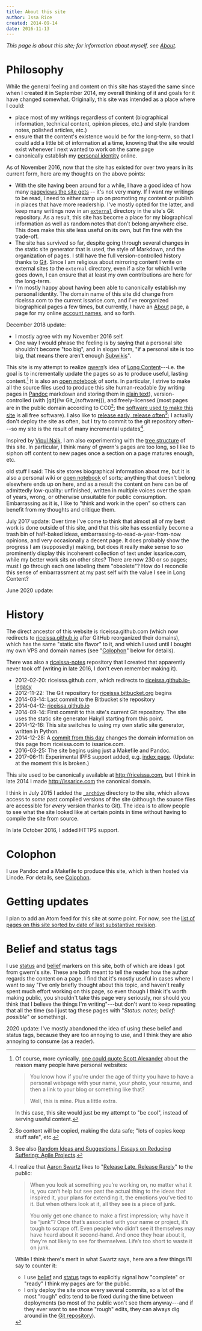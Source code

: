 ```yaml
---
title: About this site
author: Issa Rice
created: 2014-09-14
date: 2016-11-13
---
```


*This page is about this site; for information about myself, see [About]().*

# Philosophy

While the general feeling and content on this site has stayed the same since
when I created it in September 2014, my overall thinking of it and goals for it
have changed somewhat.
Originally, this site was intended as a place where I could:

  * place most of my writings regardless of content (biographical information,
    technical content, opinion pieces, etc.) and style (random notes, polished
    articles, etc.)
  * ensure that the content's existence would be for the long-term, so that I
    could add a little bit of information at a time, knowing that the site
    would exist whenever I next wanted to work on the same page
  * canonically establish my [personal identity][cm_personal_web] online.

As of November 2016, now that the site has existed for over two years in its
current form, here are my thoughts on the above points:

  * With the site having been around for a while, I have a good idea of how
    many [pageviews the site gets](analytics-for-this-site) -- it's not very
    many.
    If I want my writings to be read, I need to either ramp up on promoting my
    content or publish in places that have more readership.
    I've mostly opted for the latter, and keep many writings now in an
    [`external`][external] directory in the site's Git repository.
    As a result, this site has become a place for my biographical information
    as well as random notes that don't belong anywhere else.
    This does make this site less useful on its own, but I'm fine with the
    trade-off.
  * The site has survived so far, despite going through several changes in the
    static site generator that is used, the style of Markdown, and the
    organization of pages.
    I still have the full version-controlled history thanks to [Git]().
    Since I am religious about mirroring content I write on external sites to
    the `external` directory, even if a site for which I write goes down, I can
    ensure that at least my own contributions are here for the long-term.
  * I'm mostly happy about having been able to canonically establish my
    personal identity.
    The domain name of this site did change from riceissa.com to the current
    issarice.com, and I've reorganized biographical pages a few times, but
    currently, I have an [About]() page, a page for my online [account
    names](), and so forth.

December 2018 update:

* I mostly agree with my November 2016 self.
* One way I would phrase the feeling is by saying that a personal site
  shouldn't become "too big", and in slogan form, "if a personal site is too
  big, that means there aren't enough [Subwikis](https://subwiki.org/)".

This site is my attempt to realize [gwern]’s idea of [Long
Content]()---i.e. the goal is to incrementally update the pages so as to
produce useful, lasting content.[^cy] It is also an [open notebook](http://wcm1.web.rice.edu/open-notebook-history.html) of sorts. In particular, I strive to make
all the source files used to produce this site human-readable (by
writing pages in [Pandoc] markdown and storing them in [plain text](http://wcm1.web.rice.edu/my-academic-book-in-plain-text.html)), version-controlled (with [git](!w Git_\(software\))), and
freely-licensed (most pages are in the public domain according to CC0[^copy];
the [software used to make this site](colophon) is all
free software).  I also like to [release early, release often][rero][^agile]; I
actually don't deploy the site as often, but I try to commit to the git
repository often---so my site is the result of many incremental updates[^aaron].

[^agile]: See also [Random Ideas and Suggestions | Essays on Reducing Suffering: Agile Projects](http://reducing-suffering.org/random-ideas-and-suggestions/#Agile_projects).

[^aaron]: I realize that [Aaron Swartz](http://www.aaronsw.com/weblog/archive) likes to "[Release Late, Release Rarely](http://www.aaronsw.com/weblog/rlrr)" to the public:

    > When you look at something you’re working on, no matter what it
    > is, you can’t help but see past the actual thing to the ideas that
    > inspired it, your plans for extending it, the emotions you’ve tied
    > to it. But when others look at it, all they see is a piece of
    > junk.
    >
    > You only get one chance to make a first impression; why have it be
    > “junk”? Once that’s associated with your name or project, it’s
    > tough to scrape off. Even people who didn’t see it themselves may
    > have heard about it second-hand. And once they hear about it,
    > they’re not likely to see for themselves. Life’s too short to
    > waste it on junk.

    While I think there's merit in what Swartz says, here are a few things I'll say to counter it:

    - I use [belief]() and [status]() tags to explicitly signal how "complete" or "ready" I think my pages are for the public.
    - I only deploy the site once every several commits, so a lot of the most "rough" edits tend to be fixed during the time between deployments (so most of the public won't see them anyway---and if they ever want to see those "rough" edits, they can always dig around in the [Git repository](https://github.com/riceissa/issarice.com)).


[^cy]: Of course, more cynically, [one could quote Scott Alexander](https://web.archive.org/web/20130118212124/http://raikoth.net/) about the reason many people have personal websites:

    > You know how if you're under the age of thirty you have to have a
    > personal webpage with your name, your photo, your resume, and then
    > a link to your blog or something like that?
    >
    > Well, this is mine. Plus a little extra.

    In this case, this site would just be my attempt to "be cool",
    instead of serving useful content.

[^copy]: So content will be copied, making the data safe; "lots of copies keep stuff safe", etc.

Inspired by [Vipul Naik](http://vipulnaik.com), I am also experimenting with the [tree structure](./using-a-tree-structure-for-websites) of this site. In particular, I think many of gwern's pages are too long, so I like to siphon off content to new pages once a section on a page matures enough, etc.


old stuff I said:
This site stores biographical information
about me, but it is also a personal wiki or [open notebook](http://wcm1.web.rice.edu/open-notebook-history.html)
of sorts; anything that doesn't belong elsewhere ends up on here, and as a
result the content on here can be of admittedly low-quality: unfinished,
written in multiple voices over the span of years, wrong, or otherwise unsuitable for public
consumption. Embarrassing as it is, I like to "think and work in the open" so
others can benefit from my thoughts and critique them.

July 2017 update:
Over time I've come to think that almost all of my best work is done outside of
this site, and that this site has essentially become a trash bin of half-baked
ideas, embarrassing-to-read-a-year-from-now opinions, and very occasionally a
decent page. It does probably show the progress I am (supposedly) making, but
does it really make sense to so prominently display this incoherent collection
of text under issarice.com, while my better work sits on other sites? There
are now 230 or so pages; must I go through each one labeling them "obsolete"?
How do I reconcile this sense of embarrassment at my past self with the value I
see in Long Content?

June 2020 update:

# History

The direct ancestor of this website is riceissa.github.com (which now redirects
to [riceissa.github.io][gh_site] after GitHub reorganized their domains), which
has the same "static site flavor" to it, and which I used until I bought my own
VPS and domain names (see "[Colophon](#colophon)" below for details).

There was also a [riceissa-notes](https://github.com/riceissa/riceissa-notes)
repository that I created that apparently never took off (writing in late 2016,
I don't even remember making it).

* 2012-02-20: riceissa.github.com, which redirects to
  [riceissa.github.io-legacy](https://github.com/riceissa/riceissa.github.io-legacy)
* 2012-11-22: The Git repository for
  [riceissa.bitbucket.org](http://riceissa.bitbucket.org/) begins
* 2014-03-14: Last commit to the Bitbucket site repository
* 2014-04-12:
  [riceissa.github.io](https://github.com/riceissa/riceissa.github.io)
* 2014-09-14: First commit to this site's current Git repository.
  The site uses the static site generator Hakyll starting from this point.
* 2014-12-16: This site switches to using my own static site generator, written
  in Python.
* 2014-12-28: A [commit from this day](https://github.com/riceissa/issarice.com/commit/35737f02780fe16252cfa8d0dab6c25e306be539)
  changes the domain information on this page from riceissa.com to
  issarice.com.
* 2016-03-25: The site begins using just a Makefile and Pandoc.
* 2017-06-11: Experimental IPFS support added, e.g.
  [index page](https://ipfs.io/ipns/issarice.com/index).
  (Update: at the moment this is broken.)

This site used to be canonically available at <http://riceissa.com>, but I
think in late 2014 I made <http://issarice.com> the canonical domain.

I think in July 2015 I added the [`_archive`](https://issarice.com/_archive/)
directory to the site, which allows access to *some* past compiled versions of
the site (although the source files are accessible for *every* version thanks
to Git).
The idea is to allow people to see what the site looked like at certain points
in time without having to compile the site from source.

In late October 2016, I added HTTPS support.

# Colophon

I use Pandoc and a Makefile to produce this site, which is then hosted via Linode.
For details, see [Colophon]().

# Getting updates

I plan to add an Atom feed for this site at some point.
For now, see the [list of pages on this site sorted by date of last substantive
revision][mod].

<!-- I have an [Atom feed](http://issarice.com/atom.xml) for this site. -->
<!-- For more ways to get updates, see [Feed](). -->

# Belief and status tags

I use [status]() and [belief]() markers on this site, both of which
are ideas I got from gwern's site. These are both meant to tell the
reader how the author regards the content on a page. I find that it's
mostly useful in cases where I want to say "I've only briefly thought
about this topic, and haven't really spent much effort working on this
page, so even though I think it's worth making public, you shouldn't
take this page very seriously, nor should you think that I believe the
things I'm writing"---but don't want to keep repeating that all the time
(so I just tag these pages with "*Status: notes; belief: possible*" or
something).

2020 update: I've mostly abandoned the idea of using these belief and
status tags, because they are too annoying to use, and I think they
are also annoying to consume (as a reader).

[external]: https://github.com/riceissa/issarice.com/tree/master/external
[gh_site]: https://riceissa.github.io/
[gwern]: http://gwern.net
[mod]: all-pages
[pandoc]: http://johnmacfarlane.net/pandoc/
[rero]: https://en.wikipedia.org/wiki/Release_early,_release_often
[cm_personal_web]: http://info.cognitomentoring.org/wiki/Creating_your_personal_website
